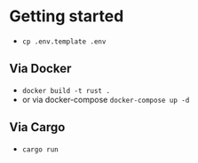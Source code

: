 # Getting started
* `cp .env.template .env`
## Via Docker
* `docker build -t rust .`
* or via docker-compose `docker-compose up -d`
## Via Cargo
* `cargo run`
